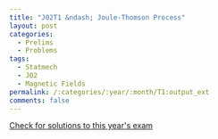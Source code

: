 ```yaml
---
title: "J02T1 &ndash; Joule-Thomson Process"
layout: post
categories:
  - Prelims
  - Problems
tags:
  - Statmech
  - J02
  - Magnetic Fields
permalink: /:categories/:year/:month/T1:output_ext
comments: false
---
```

<object data="2002J1T.pdf" type="application/pdf" width="100%" height="500"></object>
<div class="message"><a href='https://princetonprelim.com/prelim/8/'>Check for solutions to this year's exam</a></div>